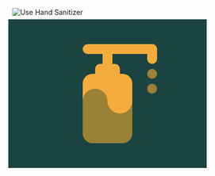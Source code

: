 ![Use Hand Sanitizer](https://cssbattle.dev/targets/50.png)

<div class="base">
  <div class='spout'>
    <div class='tip'>
      <div class="drip"></div>
      <div class="drip x"></div>
    </div>
  </div>
  <div class='neck'></div>
  <div class='cap'></div>
  <div class="bottle">
    <div class="air">
      <div class="crcl a"></div>
      <div class="crcl b"></div>
    </div>
  </div>
</div>
<style>
  .base {
    width: 400px;
    height: 300px;
    display: flex;
    flex-direction: column;
    justify-content:center;
    align-items:center;
    transform: translate(-8px, -8px);
    background: #1A4341;
  }
  .bottle {
    border-radius: 20px;
    width:100px;
    height:140px;
    background: #998235;
  }
  .cap {
    border-radius: 10px 10px 0px 0px;
    width:50px;
    height:20px;
    background: #F3AC3C;
  }
  .neck {
    width:20px;
    height:20px;
    background: #F3AC3C;
  }
  .spout {
    transform: translate(25px);
    display: grid;
    border-radius: 10px;
    width:150px;
    height:20px;
    background: #F3AC3C;
  }
  .tip {
    justify-self: end;
    border-radius: 10px;
    width:20px;
    height:40px;
    background: #F3AC3C;
  }
  .drip {
    width:20px;
    height:20px;
    border-radius: 10px;
    transform: translate(0px, 50px);
    background: #998235;
  }
  .x {
    transform: translate(0px, 60px);
  }
  .air {
    border-radius: 20px 20px 0px 0px;
    width:100px;
    height:60px;
    display: flex;
    background: #F3AC3C;
  }
  .crcl {
    width:50px;
    height:50px;
    align-self: flex-end;
    border-radius: 50% 50% 0px  0px;
    background: #998235;
    transform: translate(0px, 20px);
  }
  .b {
    border-radius: 0px 0px 50%  50%;
    background: #F3AC3C
  }
</style>